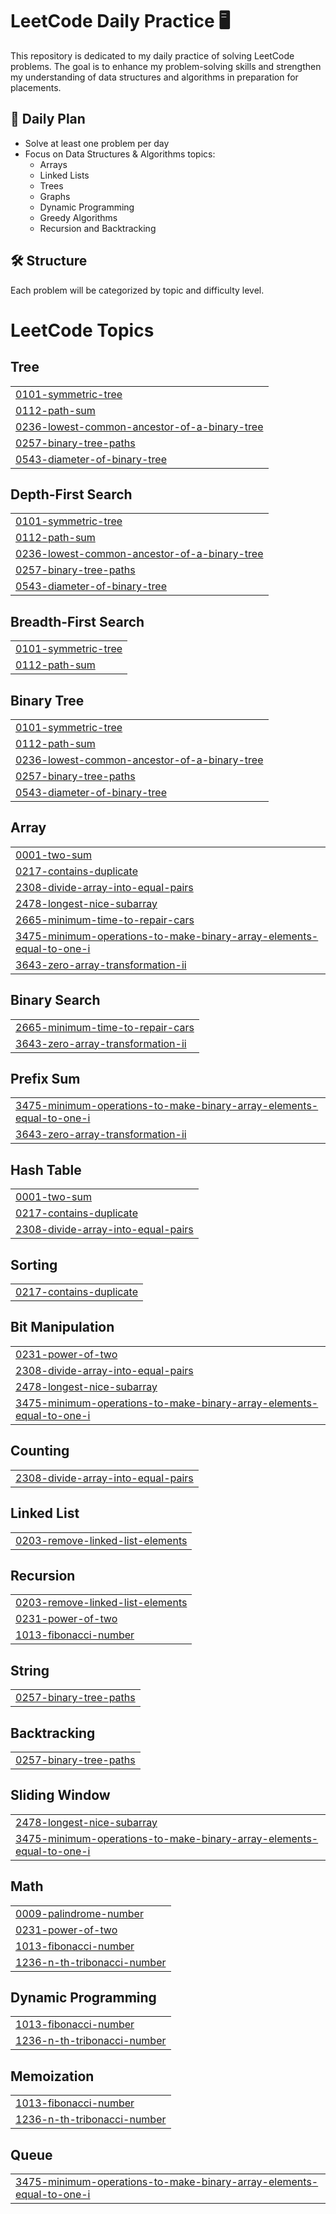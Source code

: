 # LeetCode Daily Practice 🖥️  

This repository is dedicated to my daily practice of solving LeetCode problems. The goal is to enhance my problem-solving skills and strengthen my understanding of data structures and algorithms in preparation for placements.  

## 📅 Daily Plan  
- Solve at least one problem per day  
- Focus on Data Structures & Algorithms topics:  
  - Arrays  
  - Linked Lists  
  - Trees  
  - Graphs  
  - Dynamic Programming  
  - Greedy Algorithms  
  - Recursion and Backtracking  

## 🛠️ Structure  
Each problem will be categorized by topic and difficulty level.  

<!---LeetCode Topics Start-->
# LeetCode Topics
## Tree
|  |
| ------- |
| [0101-symmetric-tree](https://github.com/sahbaj31/Leetcode-Practice/tree/master/0101-symmetric-tree) |
| [0112-path-sum](https://github.com/sahbaj31/Leetcode-Practice/tree/master/0112-path-sum) |
| [0236-lowest-common-ancestor-of-a-binary-tree](https://github.com/sahbaj31/Leetcode-Practice/tree/master/0236-lowest-common-ancestor-of-a-binary-tree) |
| [0257-binary-tree-paths](https://github.com/sahbaj31/Leetcode-Practice/tree/master/0257-binary-tree-paths) |
| [0543-diameter-of-binary-tree](https://github.com/sahbaj31/Leetcode-Practice/tree/master/0543-diameter-of-binary-tree) |
## Depth-First Search
|  |
| ------- |
| [0101-symmetric-tree](https://github.com/sahbaj31/Leetcode-Practice/tree/master/0101-symmetric-tree) |
| [0112-path-sum](https://github.com/sahbaj31/Leetcode-Practice/tree/master/0112-path-sum) |
| [0236-lowest-common-ancestor-of-a-binary-tree](https://github.com/sahbaj31/Leetcode-Practice/tree/master/0236-lowest-common-ancestor-of-a-binary-tree) |
| [0257-binary-tree-paths](https://github.com/sahbaj31/Leetcode-Practice/tree/master/0257-binary-tree-paths) |
| [0543-diameter-of-binary-tree](https://github.com/sahbaj31/Leetcode-Practice/tree/master/0543-diameter-of-binary-tree) |
## Breadth-First Search
|  |
| ------- |
| [0101-symmetric-tree](https://github.com/sahbaj31/Leetcode-Practice/tree/master/0101-symmetric-tree) |
| [0112-path-sum](https://github.com/sahbaj31/Leetcode-Practice/tree/master/0112-path-sum) |
## Binary Tree
|  |
| ------- |
| [0101-symmetric-tree](https://github.com/sahbaj31/Leetcode-Practice/tree/master/0101-symmetric-tree) |
| [0112-path-sum](https://github.com/sahbaj31/Leetcode-Practice/tree/master/0112-path-sum) |
| [0236-lowest-common-ancestor-of-a-binary-tree](https://github.com/sahbaj31/Leetcode-Practice/tree/master/0236-lowest-common-ancestor-of-a-binary-tree) |
| [0257-binary-tree-paths](https://github.com/sahbaj31/Leetcode-Practice/tree/master/0257-binary-tree-paths) |
| [0543-diameter-of-binary-tree](https://github.com/sahbaj31/Leetcode-Practice/tree/master/0543-diameter-of-binary-tree) |
## Array
|  |
| ------- |
| [0001-two-sum](https://github.com/sahbaj31/Leetcode-Practice/tree/master/0001-two-sum) |
| [0217-contains-duplicate](https://github.com/sahbaj31/Leetcode-Practice/tree/master/0217-contains-duplicate) |
| [2308-divide-array-into-equal-pairs](https://github.com/sahbaj31/Leetcode-Practice/tree/master/2308-divide-array-into-equal-pairs) |
| [2478-longest-nice-subarray](https://github.com/sahbaj31/Leetcode-Practice/tree/master/2478-longest-nice-subarray) |
| [2665-minimum-time-to-repair-cars](https://github.com/sahbaj31/Leetcode-Practice/tree/master/2665-minimum-time-to-repair-cars) |
| [3475-minimum-operations-to-make-binary-array-elements-equal-to-one-i](https://github.com/sahbaj31/Leetcode-Practice/tree/master/3475-minimum-operations-to-make-binary-array-elements-equal-to-one-i) |
| [3643-zero-array-transformation-ii](https://github.com/sahbaj31/Leetcode-Practice/tree/master/3643-zero-array-transformation-ii) |
## Binary Search
|  |
| ------- |
| [2665-minimum-time-to-repair-cars](https://github.com/sahbaj31/Leetcode-Practice/tree/master/2665-minimum-time-to-repair-cars) |
| [3643-zero-array-transformation-ii](https://github.com/sahbaj31/Leetcode-Practice/tree/master/3643-zero-array-transformation-ii) |
## Prefix Sum
|  |
| ------- |
| [3475-minimum-operations-to-make-binary-array-elements-equal-to-one-i](https://github.com/sahbaj31/Leetcode-Practice/tree/master/3475-minimum-operations-to-make-binary-array-elements-equal-to-one-i) |
| [3643-zero-array-transformation-ii](https://github.com/sahbaj31/Leetcode-Practice/tree/master/3643-zero-array-transformation-ii) |
## Hash Table
|  |
| ------- |
| [0001-two-sum](https://github.com/sahbaj31/Leetcode-Practice/tree/master/0001-two-sum) |
| [0217-contains-duplicate](https://github.com/sahbaj31/Leetcode-Practice/tree/master/0217-contains-duplicate) |
| [2308-divide-array-into-equal-pairs](https://github.com/sahbaj31/Leetcode-Practice/tree/master/2308-divide-array-into-equal-pairs) |
## Sorting
|  |
| ------- |
| [0217-contains-duplicate](https://github.com/sahbaj31/Leetcode-Practice/tree/master/0217-contains-duplicate) |
## Bit Manipulation
|  |
| ------- |
| [0231-power-of-two](https://github.com/sahbaj31/Leetcode-Practice/tree/master/0231-power-of-two) |
| [2308-divide-array-into-equal-pairs](https://github.com/sahbaj31/Leetcode-Practice/tree/master/2308-divide-array-into-equal-pairs) |
| [2478-longest-nice-subarray](https://github.com/sahbaj31/Leetcode-Practice/tree/master/2478-longest-nice-subarray) |
| [3475-minimum-operations-to-make-binary-array-elements-equal-to-one-i](https://github.com/sahbaj31/Leetcode-Practice/tree/master/3475-minimum-operations-to-make-binary-array-elements-equal-to-one-i) |
## Counting
|  |
| ------- |
| [2308-divide-array-into-equal-pairs](https://github.com/sahbaj31/Leetcode-Practice/tree/master/2308-divide-array-into-equal-pairs) |
## Linked List
|  |
| ------- |
| [0203-remove-linked-list-elements](https://github.com/sahbaj31/Leetcode-Practice/tree/master/0203-remove-linked-list-elements) |
## Recursion
|  |
| ------- |
| [0203-remove-linked-list-elements](https://github.com/sahbaj31/Leetcode-Practice/tree/master/0203-remove-linked-list-elements) |
| [0231-power-of-two](https://github.com/sahbaj31/Leetcode-Practice/tree/master/0231-power-of-two) |
| [1013-fibonacci-number](https://github.com/sahbaj31/Leetcode-Practice/tree/master/1013-fibonacci-number) |
## String
|  |
| ------- |
| [0257-binary-tree-paths](https://github.com/sahbaj31/Leetcode-Practice/tree/master/0257-binary-tree-paths) |
## Backtracking
|  |
| ------- |
| [0257-binary-tree-paths](https://github.com/sahbaj31/Leetcode-Practice/tree/master/0257-binary-tree-paths) |
## Sliding Window
|  |
| ------- |
| [2478-longest-nice-subarray](https://github.com/sahbaj31/Leetcode-Practice/tree/master/2478-longest-nice-subarray) |
| [3475-minimum-operations-to-make-binary-array-elements-equal-to-one-i](https://github.com/sahbaj31/Leetcode-Practice/tree/master/3475-minimum-operations-to-make-binary-array-elements-equal-to-one-i) |
## Math
|  |
| ------- |
| [0009-palindrome-number](https://github.com/sahbaj31/Leetcode-Practice/tree/master/0009-palindrome-number) |
| [0231-power-of-two](https://github.com/sahbaj31/Leetcode-Practice/tree/master/0231-power-of-two) |
| [1013-fibonacci-number](https://github.com/sahbaj31/Leetcode-Practice/tree/master/1013-fibonacci-number) |
| [1236-n-th-tribonacci-number](https://github.com/sahbaj31/Leetcode-Practice/tree/master/1236-n-th-tribonacci-number) |
## Dynamic Programming
|  |
| ------- |
| [1013-fibonacci-number](https://github.com/sahbaj31/Leetcode-Practice/tree/master/1013-fibonacci-number) |
| [1236-n-th-tribonacci-number](https://github.com/sahbaj31/Leetcode-Practice/tree/master/1236-n-th-tribonacci-number) |
## Memoization
|  |
| ------- |
| [1013-fibonacci-number](https://github.com/sahbaj31/Leetcode-Practice/tree/master/1013-fibonacci-number) |
| [1236-n-th-tribonacci-number](https://github.com/sahbaj31/Leetcode-Practice/tree/master/1236-n-th-tribonacci-number) |
## Queue
|  |
| ------- |
| [3475-minimum-operations-to-make-binary-array-elements-equal-to-one-i](https://github.com/sahbaj31/Leetcode-Practice/tree/master/3475-minimum-operations-to-make-binary-array-elements-equal-to-one-i) |
<!---LeetCode Topics End-->